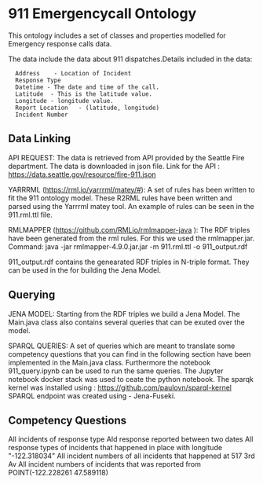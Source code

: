 # 911 Emergencycall Ontology

This ontology includes a set of classes and properties modelled for Emergency response calls data.

The data include the data about 911 dispatches.Details included in the data:

      Address	 - Location of Incident
      Response Type
      Datetime - The date and time of the call.
      Latitude	- This is the latitude value.
      Longitude - longitude value.
      Report Location	- (latitude, longitude)
      Incident Number

## Data Linking

API REQUEST: The data is retrieved from API provided by the Seattle Fire department. The data is downloaded in json file. 
Link for the API : https://data.seattle.gov/resource/fire-911.json

YARRRML (https://rml.io/yarrrml/matey/#): A set of rules has been written to fit the 911 ontology model. These R2RML rules have been written and parsed using the Yarrrml matey tool. An example of rules can be seen in the 911.rml.ttl file.

RMLMAPPER (https://github.com/RMLio/rmlmapper-java ): The RDF triples have been generated from the rml rules. For this we used the rmlmapper.jar.
Command: java -jar rmlmapper-4.9.0.jar.jar -m 911.rml.ttl -o 911_output.rdf

911_output.rdf contains the genearated RDF triples in N-triple format. They can be used in the for building the Jena Model.

## Querying

JENA MODEL: Starting from the RDF triples we build a Jena Model. The Main.java class also contains several queries that can be exuted over the model.

SPARQL QUERIES: A set of queries which are meant to translate some competency questions that you can find in the following section have been implemented in the Main.java class. Furthermore the notebook 911_query.ipynb can be used to run the same queries. 
The Jupyter notebook docker stack was used to ceate the python notebook.
The sparqk kernel was installed using : https://github.com/paulovn/sparql-kernel
SPARQL endpoint was created using - Jena-Fuseki. 

## Competency Questions
All incidents of response type AId response reported between two dates
All response types of incidents that happened in place with longitude "-122.318034"
All incident numbers of all incidents that happened at 517 3rd Av
All incident numbers of incidents that was reported from POINT(-122.228261 47.589118)


